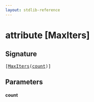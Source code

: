 ```yaml
---
layout: stdlib-reference
---
```


# attribute [MaxIters]

## Signature

<pre>
[<a href="maxiters-03.html">MaxIters</a>(<a href="maxiters-03.html#decl-count" class="code_param">count</a>)]
</pre>

## Parameters

####  <a id="decl-count"></a>count


